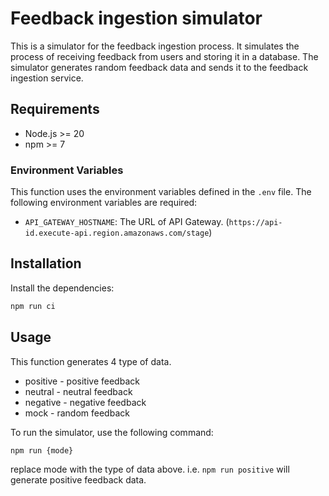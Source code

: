 # Feedback ingestion simulator

This is a simulator for the feedback ingestion process. It simulates the process of receiving feedback from users and storing it in a database. The simulator generates random feedback data and sends it to the feedback ingestion service.

## Requirements

- Node.js >= 20
- npm >= 7

### Environment Variables

This function uses the environment variables defined in the `.env` file. 
The following environment variables are required:

- `API_GATEWAY_HOSTNAME`: The URL of API Gateway. (`https://api-id.execute-api.region.amazonaws.com/stage`)

## Installation

Install the dependencies:

```bash
npm run ci
```

## Usage

This function generates 4 type of data.

* positive - positive feedback  
* neutral - neutral feedback  
* negative - negative feedback  
* mock - random feedback  

To run the simulator, use the following command:

```bash
npm run {mode}
```

replace mode with the type of data above. i.e. `npm run positive` will generate positive feedback data.